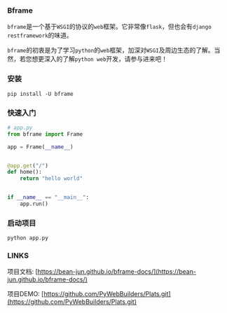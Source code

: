 ### Bframe

`bframe`是一个基于`WSGI`的协议的`web`框架。它非常像`flask`，但也会有`django restframework`的味道。

`bframe`的初衷是为了学习`python`的`web`框架，加深对`WSGI`及周边生态的了解。当然，若您想更深入的了解`python web`开发，请参与进来吧！


### 安装

```shell
pip install -U bframe
```

### 快速入门

```python
# app.py
from bframe import Frame

app = Frame(__name__)


@app.get("/")
def home():
    return "hello world"


if __name__ == "__main__":
    app.run()
```

### 启动项目

```shell
python app.py
```

### LINKS

项目文档: [https://bean-jun.github.io/bframe-docs/](https://bean-jun.github.io/bframe-docs/)

项目DEMO: [https://github.com/PyWebBuilders/Plats.git](https://github.com/PyWebBuilders/Plats.git)
